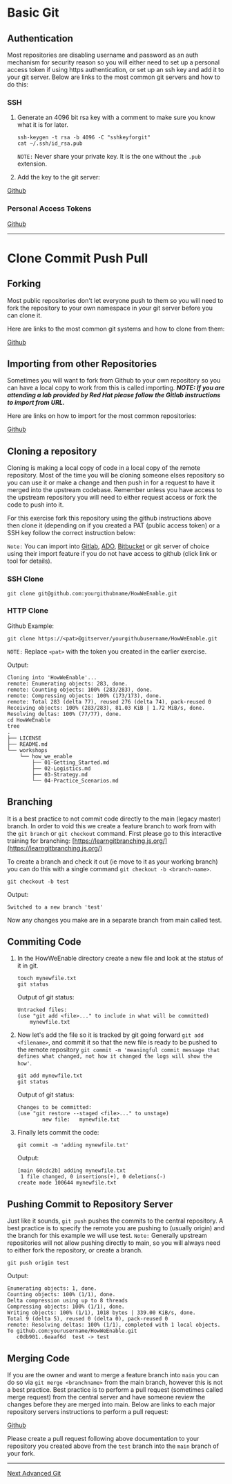# Basic Git

## Authentication

Most repositories are disabling username and password as an auth mechanism for security reason so you will either need to set up a personal access token if using https authentication, or set up an ssh key and add it to your git server. Below are links to the most common git servers and how to do this:

### SSH

1. Generate an 4096 bit rsa key with a comment to make sure you know what it is for later.

    ```shell
    ssh-keygen -t rsa -b 4096 -C "sshkeyforgit"
    cat ~/.ssh/id_rsa.pub
    ```

    `NOTE:` Never share your private key. It is the one without the `.pub` extension.

2. Add the key to the git server:

[Github](https://docs.github.com/en/github/authenticating-to-github/adding-a-new-ssh-key-to-your-github-account)

### Personal Access Tokens

[Github](https://docs.github.com/en/github/authenticating-to-github/creating-a-personal-access-token)

---

# Clone Commit Push Pull

## Forking

Most public repositories don't let everyone push to them so you will need to fork the repository to your own namespace in your git server before you can clone it.

Here are links to the most common git systems and how to clone from them:

[Github](https://docs.github.com/en/github/getting-started-with-github/fork-a-repo)

## Importing from other Repositories

Sometimes you will want to fork from Github to your own repository so you can have a local copy to work from this is called importing. ***NOTE: If you are attending a lab provided by Red Hat please follow the Gitlab instructions to import from URL.***

Here are links on how to import for the most common repositories:

[Github](https://docs.github.com/en/github/importing-your-projects-to-github)

## Cloning a repository

Cloning is making a local copy of code in a local copy of the remote repository. Most of the time you will be cloning someone elses repository so you can use it or make a change and then push in for a request to have it merged into the upstream codebase. Remember unless you have access to the upstream repository you will need to either request access or fork the code to push into it.

For this exercise fork this repository using the github instructions above then clone it (depending on if you created a PAT (public access token) or a SSH key follow the correct instruction below:

`Note:` You can import into [Gitlab](https://docs.gitlab.com/ee/user/project/import/github.html), [ADO](https://docs.microsoft.com/en-us/azure/devops/repos/git/import-git-repository?view=azure-devops), [Bitbucket](https://support.atlassian.com/bitbucket-cloud/docs/import-a-repository-from-github-or-gitlab/) or git server of choice using their import feature if you do not have access to github (click link or tool for details).

### SSH Clone

```shell
git clone git@github.com:yourgithubname/HowWeEnable.git
```

### HTTP Clone

Github Example:

```shell
git clone https://<pat>@gitserver/yourgithubusername/HowWeEnable.git
```

`NOTE:` Replace `<pat>` with the token you created in the earlier exercise.

Output:

```shell
Cloning into 'HowWeEnable'...
remote: Enumerating objects: 283, done.
remote: Counting objects: 100% (283/283), done.
remote: Compressing objects: 100% (173/173), done.
remote: Total 283 (delta 77), reused 276 (delta 74), pack-reused 0
Receiving objects: 100% (283/283), 81.03 KiB | 1.72 MiB/s, done.
Resolving deltas: 100% (77/77), done.
cd HowWeEnable
tree
.
├── LICENSE
├── README.md
└── workshops
    └── how_we_enable
        ├── 01-Getting_Started.md
        ├── 02-Logistics.md
        ├── 03-Strategy.md
        └── 04-Practice_Scenarios.md
```

## Branching

It is a best practice to not commit code directly to the main (legacy master) branch. In order to void this we create a feature branch to work from with the `git branch` or `git checkout` command. First please go to this interactive training for branching: [https://learngitbranching.js.org/](https://learngitbranching.js.org/)

To create a branch and check it out (ie move to it as your working branch) you can do this with a single command `git checkout -b <branch-name>`.

```shell
git checkout -b test
```

Output:

```shell
Switched to a new branch 'test'
```

Now any changes you make are in a separate branch from main called test.

## Commiting Code

1. In the HowWeEnable directory create a new file and look at the status of it in git.

    ```shell
    touch mynewfile.txt
    git status
    ```

    Output of git status:

    ```shell
    Untracked files:
    (use "git add <file>..." to include in what will be committed)
        mynewfile.txt
    ```

2. Now let's add the file so it is tracked by git going forward `git add <filename>`, and commit it so that the new file is ready to be pushed to the remote repository `git commit -m 'meaningful commit message that defines what changed, not how it changed the logs will show the how'`.

    ```shell
    git add mynewfile.txt
    git status
    ```

    Output of git status:

    ```shell
    Changes to be committed:
    (use "git restore --staged <file>..." to unstage)
            new file:   mynewfile.txt
    ```

3. Finally lets commit the code:

    ```shell
    git commit -m 'adding mynewfile.txt'
    ```

    Output:

    ```shell
    [main 60cdc2b] adding mynewfile.txt
     1 file changed, 0 insertions(+), 0 deletions(-)
    create mode 100644 mynewfile.txt
    ```

## Pushing Commit to Repository Server

Just like it sounds, `git push` pushes the commits to the central repository. A best practice is to specify the remote you are pushing to (usually origin) and the branch for this example we will use test. `Note:` Generally upstream repositories will not allow pushing directly to main, so you will always need to either fork the repository, or create a branch.

```shell
git push origin test
```

Output:

```shell
Enumerating objects: 1, done.
Counting objects: 100% (1/1), done.
Delta compression using up to 8 threads
Compressing objects: 100% (1/1), done.
Writing objects: 100% (1/1), 1018 bytes | 339.00 KiB/s, done.
Total 9 (delta 5), reused 0 (delta 0), pack-reused 0
remote: Resolving deltas: 100% (1/1), completed with 1 local objects.
To github.com:yourusername/HowWeEnable.git
   c0db901..6eaaf6d  test -> test
```

## Merging Code

If you are the owner and want to merge a feature branch into `main` you can do so via `git merge <branchname>` from the main branch, however this is not a best practice. Best practice is to perform a pull request (sometimes called merge request) from the central server and have someone review the changes before they are merged into main. Below are links to each major repository servers instructions to perform a pull request:

[Github](https://docs.github.com/en/github/collaborating-with-issues-and-pull-requests/creating-a-pull-request)

Please create a pull request following above documentation to your repository you created above from the `test` branch into the `main` branch of your fork.

---

[Next Advanced Git](02-advanced.md)
